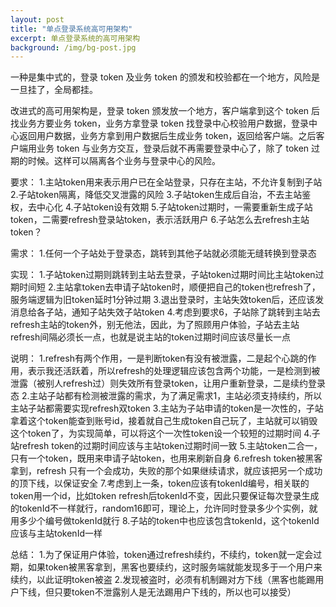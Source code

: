 ```yaml
---
layout: post
title: "单点登录系统高可用架构"
excerpt: 单点登录系统的高可用架构
background: /img/bg-post.jpg
---
```


一种是集中式的，登录 token 及业务 token 的颁发和校验都在一个地方，风险是一旦挂了，全局都挂。

改进式的高可用架构是，登录 token 颁发放一个地方，客户端拿到这个 token 后找业务方要业务 token，业务方拿登录 token 找登录中心校验用户数据，登录中心返回用户数据，业务方拿到用户数据后生成业务 token，返回给客户端。之后客户端用业务 token 与业务方交互，登录后就不再需要登录中心了，除了 token 过期的时候。这样可以隔离各个业务与登录中心的风险。

要求：
1.主站token用来表示用户已在全站登录，只存在主站，不允许复制到子站
2.子站token隔离，降低交叉泄露的风险
3.子站token生成后自治，不去主站鉴权，去中心化
4.子站token设有效期
5.子站token过期时，一需要重新生成子站token，二需要refresh登录站token，表示活跃用户
6.子站怎么去refresh主站token？

需求：
1.任何一个子站处于登录态，跳转到其他子站就必须能无缝转换到登录态

实现：
1.子站token过期则跳转到主站去登录，子站token过期时间比主站token过期时间短
2.主站拿token去申请子站token时，顺便把自己的token也refresh了，服务端逻辑为旧token延时1分钟过期
3.退出登录时，主站失效token后，还应该发消息给各子站，通知子站失效子站token
4.考虑到要求6，子站除了跳转到主站去refresh主站的token外，别无他法，因此，为了照顾用户体验，子站去主站refresh间隔必须长一点，也就是说主站的token过期时间应该尽量长一点


说明：
1.refresh有两个作用，一是判断token有没有被泄露，二是起个心跳的作用，表示我还活跃着，所以refresh的处理逻辑应该包含两个功能，一是检测到被泄露（被别人refresh过）则失效所有登录token，让用户重新登录，二是续约登录态
2.主站子站都有检测被泄露的需求，为了满足需求1，主站必须支持续约，所以主站子站都需要实现refresh双token
3.主站为子站申请的token是一次性的，子站拿着这个token能查到账号id，接着就自己生成token自己玩了，主站就可以销毁这个token了，为实现简单，可以将这个一次性token设一个较短的过期时间
4.子站refresh token的过期时间应该与主站token过期时间一致
5.主站token二合一，只有一个token，既用来申请子站token，也用来刷新自身
6.refresh token被黑客拿到，refresh 只有一个会成功，失败的那个如果继续请求，就应该把另一个成功的顶下线，以保证安全
7.考虑到上一条，token应该有tokenId编号，相关联的token用一个id，比如token refresh后tokenId不变，因此只要保证每次登录生成的tokenId不一样就行，random16即可，理论上，允许同时登录多少个实例，就用多少个编号做tokenId就行
8.子站的token中也应该包含tokenId，这个tokenId应该与主站tokenId一样

总结：
1.为了保证用户体验，token通过refresh续约，不续约，token就一定会过期，如果token被黑客拿到，黑客也要续约，这时服务端就能发现多于一个用户来续约，以此证明token被盗
2.发现被盗时，必须有机制踢对方下线（黑客也能踢用户下线，但只要token不泄露别人是无法踢用户下线的，所以也可以接受）